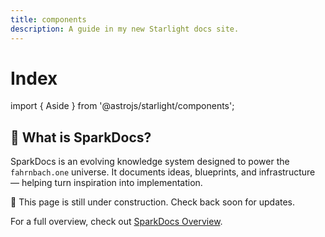 ```yaml
---
title: components
description: A guide in my new Starlight docs site.
---
```

# Index

import { Aside } from '@astrojs/starlight/components';

## 🌟 What is SparkDocs?
SparkDocs is an evolving knowledge system designed to power the `fahrnbach.one` universe. It documents ideas, blueprints, and infrastructure — helping turn inspiration into implementation.

<Aside type="caution">🚧 This page is still under construction. Check back soon for updates.</Aside>

For a full overview, check out <a href="/start">SparkDocs Overview</a>.
